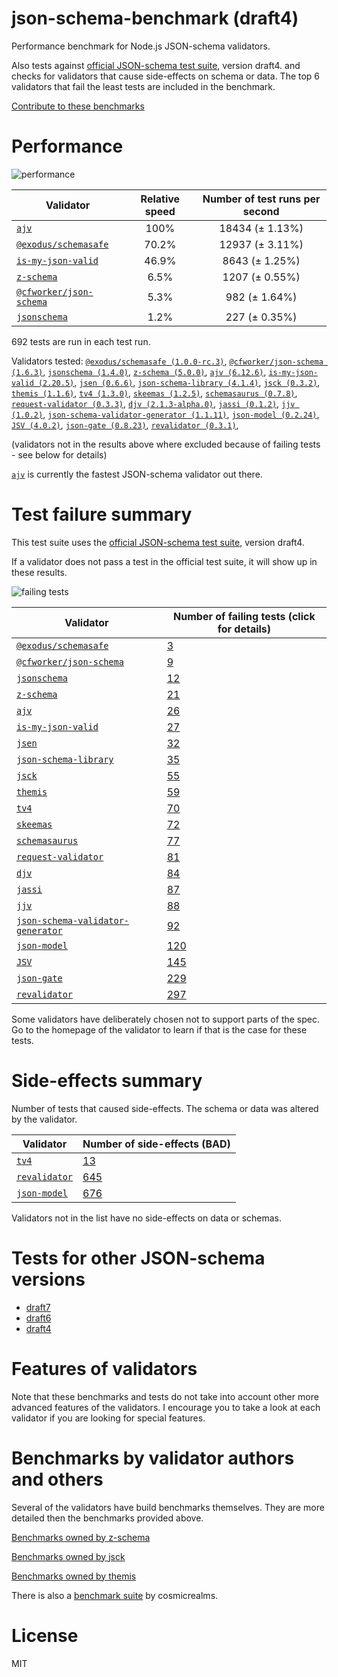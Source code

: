 # json-schema-benchmark (draft4)
Performance benchmark for Node.js JSON-schema validators. 

Also tests against [official JSON-schema test suite](https://github.com/json-schema/JSON-Schema-Test-Suite), version draft4. and checks
for validators that cause side-effects on schema or data. The top 6 validators that fail the least tests are included in the benchmark.

[Contribute to these benchmarks](https://github.com/ebdrup/json-schema-benchmark/blob/master/CONTRIBUTING.md)

# Performance

![performance](https://chart.googleapis.com/chart?chxt=x,y&cht=bhs&chco=76A4FB&chls=2.0&chbh=62,4,1&chs=600x416&chxl=-1:|ajv|@exodus&#x2F;schemasafe|is-my-json-valid|z-schema|@cfworker&#x2F;json-schema|jsonschema&chd=t:100,70.2,46.9,6.5,5.3,1.2)

|Validator|Relative speed|Number of test runs per second|
|---------|:------------:|:----------------------------:|
|[`ajv`](https://github.com/ajv-validator/ajv)|100%|18434 (± 1.13%)|
|[`@exodus/schemasafe`](https://github.com/ExodusMovement/schemasafe)|70.2%|12937 (± 3.11%)|
|[`is-my-json-valid`](https://github.com/mafintosh/is-my-json-valid#readme)|46.9%|8643 (± 1.25%)|
|[`z-schema`](https://github.com/zaggino/z-schema)|6.5%|1207 (± 0.55%)|
|[`@cfworker/json-schema`](https://github.com/cfworker/cfworker/tree/master/packages/json-schema/README.md)|5.3%|982 (± 1.64%)|
|[`jsonschema`](https://github.com/tdegrunt/jsonschema#readme)|1.2%|227 (± 0.35%)|

692 tests are run in each test run.

Validators tested: [`@exodus/schemasafe (1.0.0-rc.3)`](https://github.com/ExodusMovement/schemasafe), [`@cfworker/json-schema (1.6.3)`](https://github.com/cfworker/cfworker/tree/master/packages/json-schema/README.md), [`jsonschema (1.4.0)`](https://github.com/tdegrunt/jsonschema#readme), [`z-schema (5.0.0)`](https://github.com/zaggino/z-schema), [`ajv (6.12.6)`](https://github.com/ajv-validator/ajv), [`is-my-json-valid (2.20.5)`](https://github.com/mafintosh/is-my-json-valid#readme), [`jsen (0.6.6)`](https://github.com/bugventure/jsen), [`json-schema-library (4.1.4)`](https://github.com/sagold/json-schema-library), [`jsck (0.3.2)`](https://github.com/pandastrike/jsck#readme), [`themis (1.1.6)`](https://github.com/playlyfe/themis), [`tv4 (1.3.0)`](https://github.com/geraintluff/tv4), [`skeemas (1.2.5)`](https://github.com/Prestaul/skeemas#readme), [`schemasaurus (0.7.8)`](https://github.com/AlexeyGrishin/schemasaurus), [`request-validator (0.3.3)`](https://github.com/bugventure/request-validator), [`djv (2.1.3-alpha.0)`](https://github.com/korzio/djv#readme), [`jassi (0.1.2)`](https://github.com/iclanzan/jassi), [`jjv (1.0.2)`](https://github.com/acornejo/jjv), [`json-schema-validator-generator (1.1.11)`](https://github.com/danwang/json-schema-validator-generator), [`json-model (0.2.24)`](https://github.com/geraintluff/json-model), [`JSV (4.0.2)`](http://github.com/garycourt/JSV), [`json-gate (0.8.23)`](https://github.com/oferei/json-gate#readme), [`revalidator (0.3.1)`](https://github.com/flatiron/revalidator), 

(validators not in the results above where excluded because of failing tests - see below for details)

[`ajv`](https://github.com/ajv-validator/ajv) is currently the fastest JSON-schema validator out there.

# Test failure summary

This test suite uses the [official JSON-schema test suite](https://github.com/json-schema/JSON-Schema-Test-Suite), version draft4.

If a validator does not pass a test in the official test suite, it will show up in these results.

![failing tests](https://chart.googleapis.com/chart?chxt=x,y&cht=bhs&chco=76A4FB&chls=2.0&chbh=14,4,1&chs=600x416&chxl=-1:|@exodus&#x2F;schemasafe|@cfworker&#x2F;json-schema|jsonschema|z-schema|ajv|is-my-json-valid|jsen|json-schema-library|jsck|themis|tv4|skeemas|schemasaurus|request-validator|djv|jassi|jjv|json-schema-validator-generator|json-model|JSV|json-gate|revalidator&chd=t:3,9,12,21,26,27,32,35,55,59,70,72,77,81,84,87,88,92,120,145,229,297&chxr=0,0,297&chds=0,297)

|Validator|Number of failing tests (click for details)|
|---------|-----------------------|
|[`@exodus/schemasafe`](https://github.com/ExodusMovement/schemasafe)|[3](https://github.com/ebdrup/json-schema-benchmark/blob/master/draft4&#x2F;reports/@exodus&#x2F;schemasafe.md)|
|[`@cfworker/json-schema`](https://github.com/cfworker/cfworker/tree/master/packages/json-schema/README.md)|[9](https://github.com/ebdrup/json-schema-benchmark/blob/master/draft4&#x2F;reports/@cfworker&#x2F;json-schema.md)|
|[`jsonschema`](https://github.com/tdegrunt/jsonschema#readme)|[12](https://github.com/ebdrup/json-schema-benchmark/blob/master/draft4&#x2F;reports/jsonschema.md)|
|[`z-schema`](https://github.com/zaggino/z-schema)|[21](https://github.com/ebdrup/json-schema-benchmark/blob/master/draft4&#x2F;reports/z-schema.md)|
|[`ajv`](https://github.com/ajv-validator/ajv)|[26](https://github.com/ebdrup/json-schema-benchmark/blob/master/draft4&#x2F;reports/ajv.md)|
|[`is-my-json-valid`](https://github.com/mafintosh/is-my-json-valid#readme)|[27](https://github.com/ebdrup/json-schema-benchmark/blob/master/draft4&#x2F;reports/is-my-json-valid.md)|
|[`jsen`](https://github.com/bugventure/jsen)|[32](https://github.com/ebdrup/json-schema-benchmark/blob/master/draft4&#x2F;reports/jsen.md)|
|[`json-schema-library`](https://github.com/sagold/json-schema-library)|[35](https://github.com/ebdrup/json-schema-benchmark/blob/master/draft4&#x2F;reports/json-schema-library.md)|
|[`jsck`](https://github.com/pandastrike/jsck#readme)|[55](https://github.com/ebdrup/json-schema-benchmark/blob/master/draft4&#x2F;reports/jsck.md)|
|[`themis`](https://github.com/playlyfe/themis)|[59](https://github.com/ebdrup/json-schema-benchmark/blob/master/draft4&#x2F;reports/themis.md)|
|[`tv4`](https://github.com/geraintluff/tv4)|[70](https://github.com/ebdrup/json-schema-benchmark/blob/master/draft4&#x2F;reports/tv4.md)|
|[`skeemas`](https://github.com/Prestaul/skeemas#readme)|[72](https://github.com/ebdrup/json-schema-benchmark/blob/master/draft4&#x2F;reports/skeemas.md)|
|[`schemasaurus`](https://github.com/AlexeyGrishin/schemasaurus)|[77](https://github.com/ebdrup/json-schema-benchmark/blob/master/draft4&#x2F;reports/schemasaurus.md)|
|[`request-validator`](https://github.com/bugventure/request-validator)|[81](https://github.com/ebdrup/json-schema-benchmark/blob/master/draft4&#x2F;reports/request-validator.md)|
|[`djv`](https://github.com/korzio/djv#readme)|[84](https://github.com/ebdrup/json-schema-benchmark/blob/master/draft4&#x2F;reports/djv.md)|
|[`jassi`](https://github.com/iclanzan/jassi)|[87](https://github.com/ebdrup/json-schema-benchmark/blob/master/draft4&#x2F;reports/jassi.md)|
|[`jjv`](https://github.com/acornejo/jjv)|[88](https://github.com/ebdrup/json-schema-benchmark/blob/master/draft4&#x2F;reports/jjv.md)|
|[`json-schema-validator-generator`](https://github.com/danwang/json-schema-validator-generator)|[92](https://github.com/ebdrup/json-schema-benchmark/blob/master/draft4&#x2F;reports/json-schema-validator-generator.md)|
|[`json-model`](https://github.com/geraintluff/json-model)|[120](https://github.com/ebdrup/json-schema-benchmark/blob/master/draft4&#x2F;reports/json-model.md)|
|[`JSV`](http://github.com/garycourt/JSV)|[145](https://github.com/ebdrup/json-schema-benchmark/blob/master/draft4&#x2F;reports/JSV.md)|
|[`json-gate`](https://github.com/oferei/json-gate#readme)|[229](https://github.com/ebdrup/json-schema-benchmark/blob/master/draft4&#x2F;reports/json-gate.md)|
|[`revalidator`](https://github.com/flatiron/revalidator)|[297](https://github.com/ebdrup/json-schema-benchmark/blob/master/draft4&#x2F;reports/revalidator.md)|

Some validators have deliberately chosen not to support parts of the spec. Go to the homepage of the validator to learn if
that is the case for these tests.

# Side-effects summary

Number of tests that caused side-effects. The schema or data was altered by the validator.

|Validator|Number of side-effects (BAD)|
|---------|----------------------------|
|[`tv4`](https://github.com/geraintluff/tv4)|[13](https://github.com/ebdrup/json-schema-benchmark/blob/master/draft4&#x2F;reports/tv4-side-effects.md)|
|[`revalidator`](https://github.com/flatiron/revalidator)|[645](https://github.com/ebdrup/json-schema-benchmark/blob/master/draft4&#x2F;reports/revalidator-side-effects.md)|
|[`json-model`](https://github.com/geraintluff/json-model)|[676](https://github.com/ebdrup/json-schema-benchmark/blob/master/draft4&#x2F;reports/json-model-side-effects.md)|

Validators not in the list have no side-effects on data or schemas.

# Tests for other JSON-schema versions

- [draft7](https://github.com/ebdrup/json-schema-benchmark/tree/master/draft7)
- [draft6](https://github.com/ebdrup/json-schema-benchmark/)
- [draft4](https://github.com/ebdrup/json-schema-benchmark/tree/master/draft4)

# Features of validators

Note that these benchmarks and tests do not take into account other more advanced features of the validators. I encourage
you to take a look at each validator if you are looking for special features.

# Benchmarks by validator authors and others

Several of the validators have build benchmarks themselves. They are
more detailed then the benchmarks provided above.

[Benchmarks owned by z-schema](https://rawgit.com/zaggino/z-schema/master/benchmark/results.html)

[Benchmarks owned by jsck](https://github.com/pandastrike/jsck/blob/master/doc/benchmarks.md)

[Benchmarks owned by themis](https://cdn.rawgit.com/playlyfe/themis/master/benchmark/results.html)

There is also a [benchmark suite](https://github.com/Sembiance/cosmicrealms.com/tree/master/sandbox/benchmark-of-node-dot-js-json-validation-modules-part-3)
by cosmicrealms.

# License
MIT
